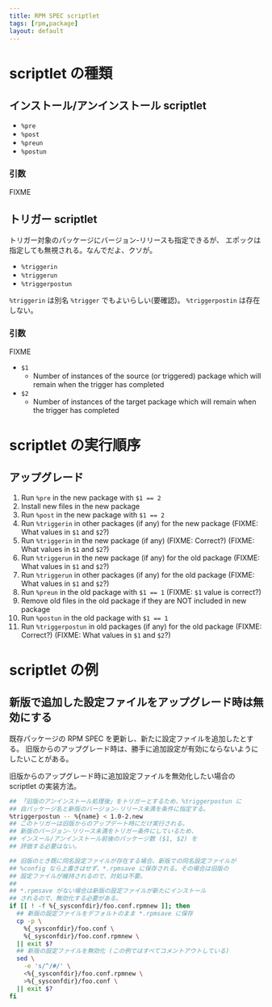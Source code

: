 ```yaml
---
title: RPM SPEC scriptlet
tags: [rpm,package]
layout: default
---
```


scriptlet の種類
======================================================================

インストール/アンインストール scriptlet
----------------------------------------------------------------------

* `%pre`
* `%post`
* `%preun`
* `%postun`

### 引数

FIXME

トリガー scriptlet
----------------------------------------------------------------------

トリガー対象のパッケージにバージョン-リリースも指定できるが、
エポックは指定しても無視される。なんでだよ、クソが。

* `%triggerin`
* `%triggerun`
* `%triggerpostun`

`%triggerin` は別名 `%trigger` でもよいらしい(要確認)。
`%triggerpostin` は存在しない。

### 引数

FIXME

* `$1`
    * Number of instances of the source (or triggered) package which will
      remain when the trigger has completed
* `$2`
    * Number of instances of the target package which will remain when
      the trigger has completed


scriptlet の実行順序
======================================================================

アップグレード
----------------------------------------------------------------------

 1. Run `%pre` in the new package with `$1 == 2`
 2. Install new files in the new package
 3. Run `%post` in the new package with `$1 == 2`
 4. Run `%triggerin` in other packages (if any) for the new package
    (FIXME: What values in `$1` and `$2`?)
 5. Run `%triggerin` in the new package (if any)
    (FIXME: Correct?)
    (FIXME: What values in `$1` and `$2`?)
 6. Run `%triggerun` in the new package (if any) for the old package
    (FIXME: What values in `$1` and `$2`?)
 7. Run `%triggerun` in other packages (if any) for the old package
    (FIXME: What values in `$1` and `$2`?)
 8. Run `%preun` in the old package with `$1 == 1` (FIXME: `$1` value is correct?)
 9. Remove old files in the old package if they are NOT included in new package
10. Run `%postun` in the old package with `$1 == 1`
11. Run `%triggerpostun` in old packages (if any) for the old package
    (FIXME: Correct?)
    (FIXME: What values in `$1` and `$2`?)

scriptlet の例
======================================================================

新版で追加した設定ファイルをアップグレード時は無効にする
----------------------------------------------------------------------

既存パッケージの RPM SPEC を更新し、新たに設定ファイルを追加したとする。
旧版からのアップグレード時は、勝手に追加設定が有効にならないようにしたいことがある。

旧版からのアップグレード時に追加設定ファイルを無効化したい場合の scriptlet の実装方法。

```sh
## 「旧版のアンインストール処理後」をトリガーとするため、%triggerpostun に
## 自パッケージ名と新版のバージョン-リリース未満を条件に指定する。
%triggerpostun -- %{name} < 1.0-2.new
## このトリガーは旧版からのアップデート時にだけ実行される。
## 新版のバージョン-リリース未満をトリガー条件にしているため、
## インスール/アンインストール前後のパッケージ数 ($1, $2) を
## 評価する必要はない。

## 旧版のとき既に同名設定ファイルが存在する場合、新版での同名設定ファイルが
## %config なら上書きはせず、*.rpmsave に保存される。その場合は旧版の
## 設定ファイルが維持されるので、対処は不要。
##
## *.rpmsave がない場合は新版の設定ファイルが新たにインストール
## されるので、無効化する必要がある。
if [[ ! -f %{_sysconfdir}/foo.conf.rpmnew ]]; then
  ## 新版の設定ファイルをデフォルトのまま *.rpmsave に保存
  cp -p \
    %{_sysconfdir}/foo.conf \
    %{_sysconfdir}/foo.conf.rpmnew \
  || exit $?
  ## 新版の設定ファイルを無効化 (この例ではすべてコメントアウトしている)
  sed \
    -e 's/^/#/' \
    <%{_sysconfdir}/foo.conf.rpmnew \
    >%{_sysconfdir}/foo.conf \
  || exit $?
fi
```
